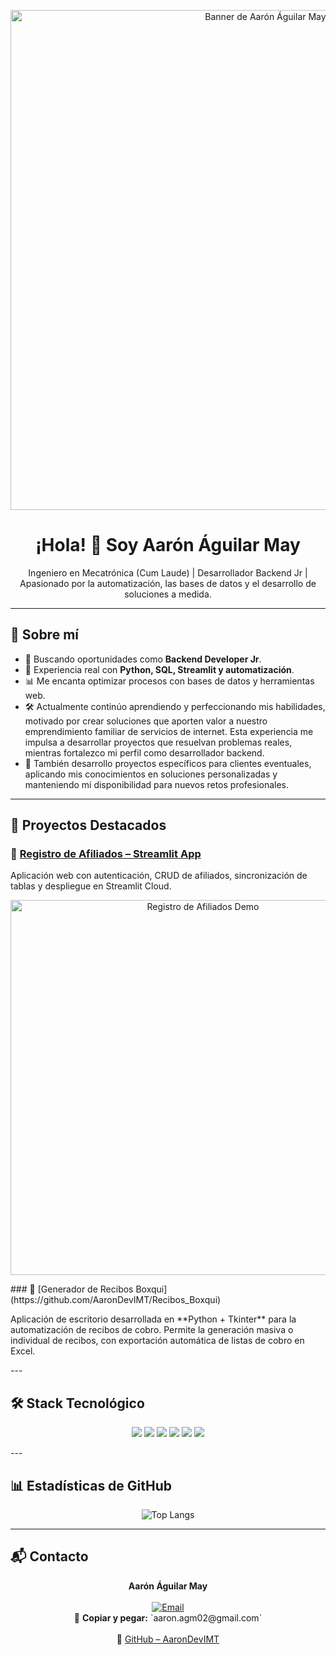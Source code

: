 <!-- Banner -->
<p align="center">
  <img src="assets/preview.gif" alt="Banner de Aarón Águilar May" width="800"/>
</p>

<!-- Título y presentación -->
<h1 align="center">¡Hola! 👋 Soy Aarón Águilar May</h1>
<p align="center">
  Ingeniero en Mecatrónica (Cum Laude) | Desarrollador Backend Jr | Apasionado por la automatización, las bases de datos y el desarrollo de soluciones a medida.
</p>

---

## 🚀 Sobre mí
- 🎯 Buscando oportunidades como **Backend Developer Jr**.  
- 🔧 Experiencia real con **Python, SQL, Streamlit y automatización**.  
- 📊 Me encanta optimizar procesos con bases de datos y herramientas web.  
- 🛠️ Actualmente continúo aprendiendo y perfeccionando mis habilidades, motivado por crear soluciones que aporten valor a nuestro emprendimiento familiar de servicios de internet. Esta experiencia me impulsa a desarrollar proyectos que resuelvan problemas reales, mientras fortalezco mi perfil como desarrollador backend.  
- 🤝 También desarrollo proyectos específicos para clientes eventuales, aplicando mis conocimientos en soluciones personalizadas y manteniendo mi disponibilidad para nuevos retos profesionales.  

---

## 📌 Proyectos Destacados

### 🔹 [Registro de Afiliados – Streamlit App](https://github.com/AaronDevIMT/Registro-afiliados-streamlit)
<p>
  Aplicación web con autenticación, CRUD de afiliados, sincronización de tablas y despliegue en Streamlit Cloud.
</p>
<p align="center">
  <a href="https://registro-afiliados.streamlit.app/">
    <img src="assets/preview.gif" alt="Registro de Afiliados Demo" width="600"/>
  </a>
</p>
### 🔹 [Generador de Recibos Boxqui](https://github.com/AaronDevIMT/Recibos_Boxqui)
<p>
  Aplicación de escritorio desarrollada en **Python + Tkinter** para la automatización de recibos de cobro.
  Permite la generación masiva o individual de recibos, con exportación automática de listas de cobro en Excel.
</p>
---

## 🛠️ Stack Tecnológico

<p align="center">
  <img src="https://img.shields.io/badge/Python-3.12-blue?logo=python&logoColor=white"/>
  <img src="https://img.shields.io/badge/Streamlit-1.27-ff4b4b?logo=streamlit&logoColor=white"/>
  <img src="https://img.shields.io/badge/PostgreSQL-15-blue?logo=postgresql&logoColor=white"/>
  <img src="https://img.shields.io/badge/MySQL-8-blue?logo=mysql&logoColor=white"/>
  <img src="https://img.shields.io/badge/Git-Control-lightgrey?logo=git&logoColor=white"/>
  <img src="https://img.shields.io/badge/Linux-Ubuntu-orange?logo=ubuntu&logoColor=white"/>
</p>
---

## 📊 Estadísticas de GitHub

<p align="center">
  <img src="https://github-readme-stats.vercel.app/api/top-langs/?username=AaronDevIMT&layout=compact&theme=tokyonight" alt="Top Langs"/>
</p>

---

## 📬 Contacto  

<p align="center">
  <strong>Aarón Águilar May</strong>  
  <br><br>
  <a href="mailto:aaron.agm02@gmail.com">
    <img src="https://img.shields.io/badge/Email-aaron.agm02%40gmail.com-red?logo=gmail&logoColor=white" alt="Email"/>
  </a>  
  <br>
  📧 <strong>Copiar y pegar:</strong> `aaron.agm02@gmail.com`  
  <br><br>
  🐙 <a href="https://github.com/AaronDevIMT">GitHub – AaronDevIMT</a>  
</p>
